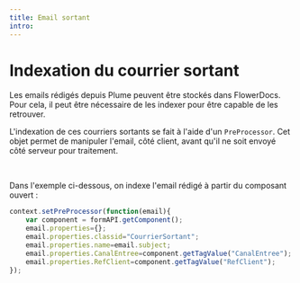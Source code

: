 ```yaml
---
title: Email sortant
intro: 
---
```


# Indexation du courrier sortant

Les emails rédigés depuis Plume peuvent être stockés dans FlowerDocs. Pour cela, il peut être nécessaire de les indexer pour être capable de les retrouver.

L'indexation de ces courriers sortants se fait à l'aide d'un `PreProcessor`. Cet objet permet de manipuler l'email, côté client, avant qu'il ne soit envoyé côté serveur pour traitement.

<br/>

Dans l'exemple ci-dessous, on indexe l'email rédigé à partir du composant ouvert : 

```javascript
context.setPreProcessor(function(email){ 
	var component = formAPI.getComponent();
	email.properties={};
	email.properties.classid="CourrierSortant";
	email.properties.name=email.subject;
	email.properties.CanalEntree=component.getTagValue("CanalEntree");
	email.properties.RefClient=component.getTagValue("RefClient");
});
```